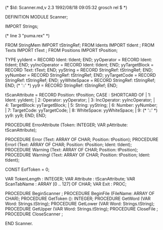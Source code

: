 (* $Id: Scanner.md,v 2.3 1992/08/18 09:05:32 grosch rel $ *)

DEFINITION MODULE Scanner;

IMPORT Strings;

(* line 3 "puma.rex" *)

FROM StringMem	IMPORT tStringRef;
FROM Idents	IMPORT tIdent	;
FROM Texts	IMPORT tText	;
FROM Positions	IMPORT tPosition;

TYPE
yyIdent = RECORD Ident: tIdent; END;
yyOperator = RECORD Ident: tIdent; END;
yyIncOperator = RECORD Ident: tIdent; END;
yyTargetBlock = RECORD Text: tText; END;
yyString = RECORD StringRef: tStringRef; END;
yyNumber = RECORD StringRef: tStringRef; END;
yyTargetCode = RECORD StringRef: tStringRef; END;
yyWhiteSpace = RECORD StringRef: tStringRef; END;
(* '::' *) yy9 = RECORD StringRef: tStringRef; END;

tScanAttribute = RECORD
Position: tPosition;
CASE : SHORTCARD OF
| 1: Ident: yyIdent;
| 2: Operator: yyOperator;
| 3: IncOperator: yyIncOperator;
| 4: TargetBlock: yyTargetBlock;
| 5: String: yyString;
| 6: Number: yyNumber;
| 7: TargetCode: yyTargetCode;
| 8: WhiteSpace: yyWhiteSpace;
| 9: (* '::' *) yy9: yy9;
END; END;

PROCEDURE ErrorAttribute (Token: INTEGER; VAR pAttribute: tScanAttribute);


PROCEDURE Error		(Text: ARRAY OF CHAR; Position: tPosition);
PROCEDURE ErrorI	(Text: ARRAY OF CHAR; Position: tPosition; Ident: tIdent);
PROCEDURE Warning	(Text: ARRAY OF CHAR; Position: tPosition);
PROCEDURE WarningI	(Text: ARRAY OF CHAR; Position: tPosition; Ident: tIdent);


CONST EofToken	= 0;

VAR TokenLength	: INTEGER;
VAR Attribute	: tScanAttribute;
VAR ScanTabName	: ARRAY [0 .. 127] OF CHAR;
VAR Exit	: PROC;

PROCEDURE BeginScanner	;
PROCEDURE BeginFile	(FileName: ARRAY OF CHAR);
PROCEDURE GetToken	(): INTEGER;
PROCEDURE GetWord	(VAR Word: Strings.tString);
PROCEDURE GetLower	(VAR Word: Strings.tString);
PROCEDURE GetUpper	(VAR Word: Strings.tString);
PROCEDURE CloseFile	;
PROCEDURE CloseScanner	;

END Scanner.
